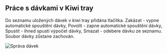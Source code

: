 ﻿---
categories: [kiwi]
layout: kiwi
---
 
## Práce s dávkami v Kiwi tray
Do seznamu uložených dávek v kiwi tray přidána tlačítka. Zakázat - vypne automatické spouštění dávky, Povolit - zapne automatické spouštění dávky, Spustit - ihned spustí výpočet dávky, Smazat - odebere dávku ze seznamu. Soubor dávky zůstane zachován.
      
    
![Správa dávek]({{site.url}}/data/mszanidavek.PNG "Správa dávek")
 
